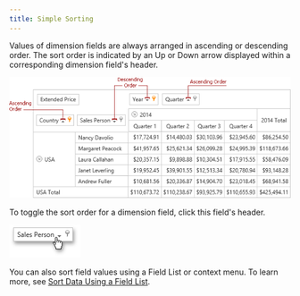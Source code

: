 ```yaml
---
title: Simple Sorting
---
```

Values of dimension fields are always arranged in ascending or descending order. The sort order is indicated by an Up or Down arrow displayed within a corresponding dimension field's header.

![ASPxPivotGrid_DataSorting](../../../../images/Img8922.png)

To toggle the sort order for a dimension field, click this field's header.

![EU_HeaderClick](../../../../images/Img15859.png)

You can also sort field values using a Field List or context menu. To learn more, see [Sort Data Using a Field List](../../../../../interface-elements-for-web/articles/pivot-table/data-presentation/sort-data/sort-data-using-a-field-list.md).